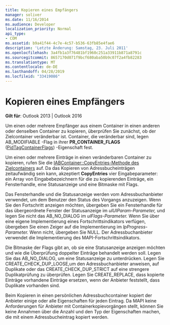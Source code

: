```yaml
---
title: Kopieren eines Empfängers
manager: soliver
ms.date: 11/16/2014
ms.audience: Developer
localization_priority: Normal
api_type:
- COM
ms.assetid: b9a41f44-4c7e-4c57-b536-63fb85e4fae6
description: 'Letzte Änderung: Samstag, 23. Juli 2011'
ms.openlocfilehash: 3a4fb1a3f76481bf1960c251a33911b871a8791c
ms.sourcegitcommit: 8657170d071f9bcf680aba50b9c07f2a4fb82283
ms.translationtype: MT
ms.contentlocale: de-DE
ms.lasthandoff: 04/28/2019
ms.locfileid: "33419086"
---
```

# <a name="copying-a-recipient"></a>Kopieren eines Empfängers

  
  
**Gilt für**: Outlook 2013 | Outlook 2016 
  
Um einen oder mehrere Empfänger aus einem Container in einen anderen oder denselben Container zu kopieren, überprüfen Sie zunächst, ob der Zielcontainer veränderbar ist. Container, die veränderbar sind, legen AB_MODIFIABLE -Flag in ihrer **PR_CONTAINER_FLAGS** ([PidTagContainerFlags](pidtagcontainerflags-canonical-property.md)) -Eigenschaft fest.
  
Um einen oder mehrere Einträge in einen veränderbaren Container zu kopieren, rufen Sie die [IABContainer::CopyEntries-Methode des Zielcontainers](iabcontainer-copyentries.md) auf. Da das Kopieren von Adressbucheinträgen zeitaufwändig sein kann, akzeptiert **CopyEntries** vier Eingabeparameter: ein Array von Eingabebezeichnern für die zu kopierenden Einträge, ein Fensterhandle, eine Statusanzeige und eine Bitmaske mit Flags. 
  
Das Fensterhandle und die Statusanzeige werden vom Adressbuchanbieter verwendet, um dem Benutzer den Status des Vorgangs anzuzeigen. Wenn Sie den Fortschritt anzeigen möchten, übergeben Sie ein Fensterhandle für das übergeordnete Fenster der Statusanzeige im _ulUIParam-Parameter,_ und legen Sie nicht das AB_NO_DIALOG im _ulFlags-Parameter._ Wenn Sie über eine eigene Implementierung eines Fortschrittsindikators verfügen, übergeben Sie einen Zeiger auf die Implementierung im _lpProgress-Parameter._ Wenn nicht, übergeben Sie NULL. Der Adressbuchanbieter verwendet die Implementierung des MAPI-Fortschrittsindikators. 
  
Die Bitmaske der Flags gibt an, ob sie eine Statusanzeige anzeigen möchten und wie die Überprüfung doppelter Einträge behandelt werden soll. Legen Sie das AB_NO_DIALOG, um eine Statusanzeige zu unterdrücken. Legen Sie CREATE_CHECK_DUP_LOOSE,um den Adressbuchanbieter anweisen, auf Duplikate oder das CREATE_CHECK_DUP_STRICT auf eine strengere Duplikatprüfung zu überprüfen. Legen Sie CREATE_REPLACE, dass kopierte Einträge vorhandene Einträge ersetzen, wenn der Anbieter feststellt, dass Duplikate vorhanden sind. 
  
Beim Kopieren in einen persönlichen Adressbuchcontainer kopiert der Anbieter einige oder alle Eigenschaften für jeden Eintrag. Da MAPI keine Anforderungen für Anbieter mit Containerkopievorgängen stellt, können Sie keine Annahmen über die Anzahl und den Typ der Eigenschaften machen, die mit einem Adressbucheintrag kopiert werden.
  

